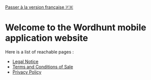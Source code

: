 [Passer à la version française 🇫🇷](../index.md)

# Welcome to the Wordhunt mobile application website

Here is a list of reachable pages  :

* [Legal Notice](notice.md)
* [Terms and Conditions of Sale](terms.md)
* [Privacy Policy](privacy-policy.md)